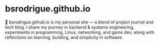 # bsrodrigue.github.io
📌 bsrodrigue.github.io is my personal site — a blend of project journal and tech blog. I share my journey in backend &amp; systems engineering, experiments in programming, Linux, networking, and game dev, along with reflections on learning, building, and simplicity in software.
